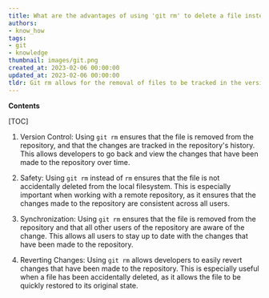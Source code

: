 ```yaml
---
title: What are the advantages of using 'git rm' to delete a file instead of 'rm'?
authors:
- know_how
tags:
- git
- knowledge
thumbnail: images/git.png
created_at: 2023-02-06 00:00:00
updated_at: 2023-02-06 00:00:00
tldr: Git rm allows for the removal of files to be tracked in the version control system, whereas rm only removes the file from the filesystem.
---
```


**Contents**

[TOC]

1. Version Control:
    Using `git rm` ensures that the file is removed from the repository, and that the changes are tracked in the repository's history. This allows developers to go back and view the changes that have been made to the repository over time.

2. Safety:
    Using `git rm` instead of `rm` ensures that the file is not accidentally deleted from the local filesystem. This is especially important when working with a remote repository, as it ensures that the changes made to the repository are consistent across all users.

3. Synchronization:
    Using `git rm` ensures that the file is removed from the repository and that all other users of the repository are aware of the change. This allows all users to stay up to date with the changes that have been made to the repository.

4. Reverting Changes:
    Using `git rm` allows developers to easily revert changes that have been made to the repository. This is especially useful when a file has been accidentally deleted, as it allows the file to be quickly restored to its original state.
